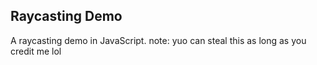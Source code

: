 ## Raycasting Demo

A raycasting demo in JavaScript.
note: yuo can steal this as long as you credit me lol
